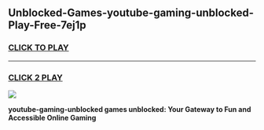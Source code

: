 
## Unblocked-Games-youtube-gaming-unblocked-Play-Free-7ej1p
<h3>
<a href="https://premium76.site?title=youtube-gaming-unblocked&ref=18A1">CLICK TO PLAY</a></h3>
<hr>

<h3>
<a href="https://premium76.site?title=youtube-gaming-unblocked&ref=18A1">CLICK 2 PLAY</a>
  
</h3>

<a href="https://premium76.site?title=youtube-gaming-unblocked&ref=18A1"><img src="https://clearcache.store/games.png"></a>


**youtube-gaming-unblocked games unblocked: Your Gateway to Fun and Accessible Online Gaming**
